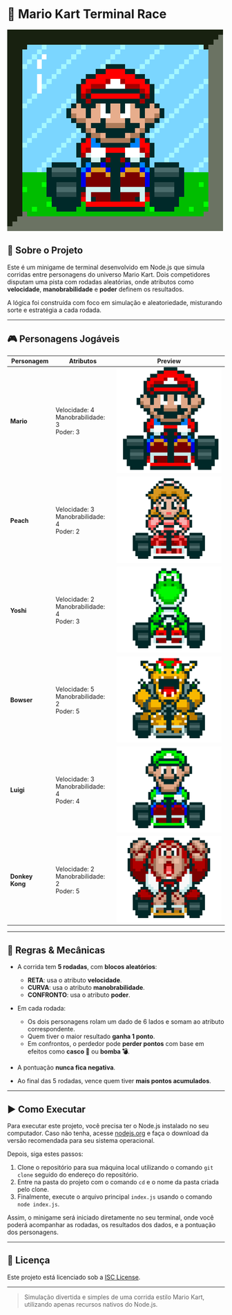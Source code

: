 # 🏁 Mario Kart Terminal Race

![Mario Kart Header](./docs/header.gif)

## 🧠 Sobre o Projeto

Este é um minigame de terminal desenvolvido em Node.js que simula corridas entre personagens do universo Mario Kart. Dois competidores disputam uma pista com rodadas aleatórias, onde atributos como **velocidade**, **manobrabilidade** e **poder** definem os resultados.

A lógica foi construída com foco em simulação e aleatoriedade, misturando sorte e estratégia a cada rodada.

---

## 🎮 Personagens Jogáveis

| Personagem      | Atributos                                      | Preview                     |
|-----------------|------------------------------------------------|-----------------------------|
| **Mario**       | Velocidade: 4<br>Manobrabilidade: 3<br>Poder: 3 | ![Mario](./docs/mario.gif)       |
| **Peach**       | Velocidade: 3<br>Manobrabilidade: 4<br>Poder: 2 | ![Peach](./docs/peach.gif)       |
| **Yoshi**       | Velocidade: 2<br>Manobrabilidade: 4<br>Poder: 3 | ![Yoshi](./docs/yoshi.gif)       |
| **Bowser**      | Velocidade: 5<br>Manobrabilidade: 2<br>Poder: 5 | ![Bowser](./docs/bowser.gif)     |
| **Luigi**       | Velocidade: 3<br>Manobrabilidade: 4<br>Poder: 4 | ![Luigi](./docs/luigi.gif)       |
| **Donkey Kong** | Velocidade: 2<br>Manobrabilidade: 2<br>Poder: 5 | ![Donkey Kong](./docs/dk.gif)    |

---

## 📜 Regras & Mecânicas

- A corrida tem **5 rodadas**, com **blocos aleatórios**:
  - **RETA**: usa o atributo **velocidade**.
  - **CURVA**: usa o atributo **manobrabilidade**.
  - **CONFRONTO**: usa o atributo **poder**.

- Em cada rodada:
  - Os dois personagens rolam um dado de 6 lados e somam ao atributo correspondente.
  - Quem tiver o maior resultado **ganha 1 ponto**.
  - Em confrontos, o perdedor pode **perder pontos** com base em efeitos como **casco 🐢** ou **bomba 💣**.

- A pontuação **nunca fica negativa**.
- Ao final das 5 rodadas, vence quem tiver **mais pontos acumulados**.

---

## ▶️ Como Executar

Para executar este projeto, você precisa ter o Node.js instalado no seu computador. Caso não tenha, acesse [nodejs.org](https://nodejs.org/) e faça o download da versão recomendada para seu sistema operacional. 

Depois, siga estes passos:

1. Clone o repositório para sua máquina local utilizando o comando `git clone` seguido do endereço do repositório.
2. Entre na pasta do projeto com o comando `cd` e o nome da pasta criada pelo clone.
3. Finalmente, execute o arquivo principal `index.js` usando o comando `node index.js`.

Assim, o minigame será iniciado diretamente no seu terminal, onde você poderá acompanhar as rodadas, os resultados dos dados, e a pontuação dos personagens.

---

## 🔗 Licença

Este projeto está licenciado sob a [ISC License](LICENSE).

---

> Simulação divertida e simples de uma corrida estilo Mario Kart, utilizando apenas recursos nativos do Node.js.
